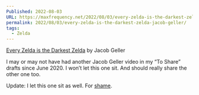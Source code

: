 ```yaml
---
Published: 2022-08-03
URL: https://maxfrequency.net/2022/08/03/every-zelda-is-the-darkest-zelda-jacob-geller/
permalink: 2022/08/03/every-zelda-is-the-darkest-zelda-jacob-geller/
tags:
  - Zelda
---
```

[Every Zelda is the Darkest Zelda](https://youtu.be/O2tXLsEUpaQ) by Jacob Geller

I may or may not have had another Jacob Geller video in my “To Share” drafts since June 2020. I won’t let this one sit. And should really share the other one too.

Update: I let this one sit as well. For [shame](https://media4.giphy.com/media/vX9WcCiWwUF7G/giphy.gif?cid=ecf05e47ulyj1nzxm02t8ach1rgunijqygpo8o5xld2ykaaj&rid=giphy.gif&ct=g).